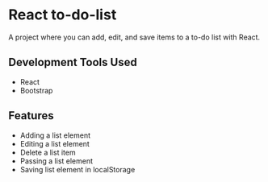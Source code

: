 # React to-do-list

A project where you can add, edit, and save items to a to-do list with React.


## Development Tools Used

- React
- Bootstrap


  
## Features

 - Adding a list element
 - Editing a list element
 - Delete a list item
 - Passing a list element
 - Saving list element in localStorage

  
